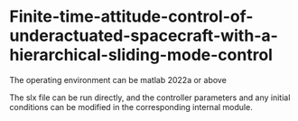 # Finite-time-attitude-control-of-underactuated-spacecraft-with-a-hierarchical-sliding-mode-control

The operating environment can be matlab 2022a or above

The slx file can be run directly, and the controller parameters and any initial conditions can be modified in the corresponding internal module.
